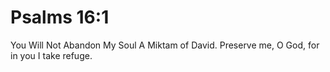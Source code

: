 # Psalms 16:1

You Will Not Abandon My Soul A Miktam of David. Preserve me, O God, for in you I take refuge.
